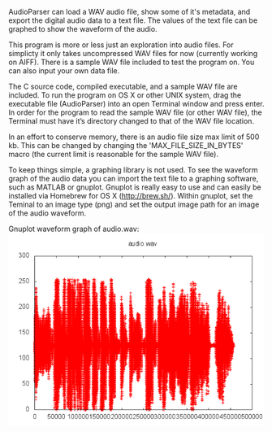 AudioParser can load a WAV audio file, show some of it's metadata, and export the digital audio data to a text file. The values of the text file can be graphed to show the waveform of the audio.

This program is more or less just an exploration into audio files. For simplicty it only takes uncompressed WAV files for now (currently working on AIFF). There is a sample WAV file included to test the program on. You can also input your own data file.

The C source code, compiled executable, and a sample WAV file are included. To run the program on OS X or other UNIX system, drag the executable file (AudioParser) into an open Terminal window and press enter. In order for the program to read the sample WAV file (or other WAV file), the Terminal must have it’s directory changed to that of the WAV file location.

In an effort to conserve memory, there is an audio file size max limit of 500 kb. This can be changed by changing the 'MAX_FILE_SIZE_IN_BYTES' macro (the current limit is reasonable for the sample WAV file).

To keep things simple, a graphing library is not used. To see the waveform graph of the audio data you can import the text file to a graphing software, such as MATLAB or gnuplot. Gnuplot is really easy to use and can easily be installed via Homebrew for OS X (http://brew.sh/). Within gnuplot, set the Teminal to an image type (png) and set the output image path for an image of the audio waveform.

Gnuplot waveform graph of audio.wav:
![gnuplot graph](audio.wavGraph.png)